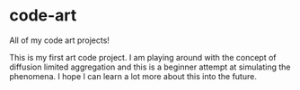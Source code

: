 # code-art
All of my code art projects!

This is my first art code project. I am playing around with the concept of diffusion limited aggregation and this is a beginner 
attempt at simulating the phenomena. I hope I can learn a lot more about this into the future.
